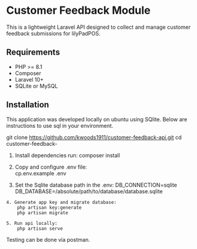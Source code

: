 
# Customer Feedback Module
This is a lightweight Laravel API designed to collect and manage customer feedback submissions for lilyPadPOS.


## Requirements
- PHP >= 8.1
- Composer
- Laravel 10+
- SQLite or MySQL

## Installation

This application was developed locally on ubuntu using SQlite. Below are instructions to use sql in your environment.

  git clone https://github.com/kwoods1911/customer-feedback-api.git
   cd customer-feedback-
   
   1. Install dependencies run:
         composer install
         
   2. Copy and configure .env file:  
         cp.env.example .env

   3. Set the Sqlite database path in the .env: 
         DB_CONNECTION=sqlite
         DB_DATABASE=/absolute/path/to/database/database.sqlite

    4. Generate app key and migrate database:
        php artisan key:generate
        php artisan migrate   

    5. Run api locally:
        php artisan serve



Testing can be done via postman.
